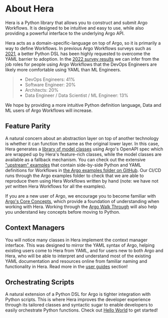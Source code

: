 # About Hera

Hera is a Python library that allows you to construct and submit Argo Workflows. It is designed to be intuitive and easy
to use, while also providing a powerful interface to the underlying Argo API.

Hera acts as a domain-specific-language on top of Argo, so it is primarily a way to define Workflows. In previous Argo
Workflows surveys such as [2021](https://blog.argoproj.io/argo-workflows-2021-survey-results-d6fa890030ee), a better
Python DSL has been highly requested to overcome the YAML barrier to adoption. In the
[2022 survey results](https://blog.argoproj.io/cncf-argo-project-2022-user-survey-results-f9caf46df7fd#:~:text=Job%20Roles%20%26%20Use%20Cases)
we can infer from the job roles for people using Argo Workflows that the DevOps Engineers are likely more comfortable
using YAML than ML Engineers.

> * DevOps Engineers: 41%
> * Software Engineer: 20%
> * Architects: 20%
> * Data Engineer / Data Scientist / ML Engineer: 13%

We hope by providing a more intuitive Python definition language, Data and ML users of Argo Workflows will increase.

## Feature Parity

A natural concern about an abstraction layer on top of another technology is whether it can function the same as the
original lower layer. In this case, Hera generates a [library of model classes](../api/workflows/models.md) using
Argo's OpenAPI spec which are wrapped up by Hera's feature-rich classes, while the model classes are available as a
fallback mechanism. You can check out the extensive
["upstream" examples](../examples/workflows/upstream/dag_diamond.md) that contain side-by-side Python and YAML
definitions for Workflows in
[the Argo examples folder on GitHub](https://github.com/argoproj/argo-workflows/tree/master/examples). Our CI/CD runs
through the Argo examples folder to check that we are able to reproduce them using Hera Workflows written by hand (note:
we have not _yet_ written Hera Workflows for all the examples).

If you are a new user of Argo, we encourage you to become familiar with
[Argo's Core Concepts](https://argoproj.github.io/argo-workflows/workflow-concepts/), which provide a foundation of
understanding when working with Hera. Working through the
[Argo Walk Through](https://argoproj.github.io/argo-workflows/walk-through/) will also help you understand key concepts
before moving to Python.

## Context Managers

You will notice many classes in Hera implement the context manager interface. This was designed to mirror the YAML
syntax of Argo, helping existing users come to Hera from YAML, and for users new to both Argo and Hera, who will be able
to interpret and understand most of the existing YAML documentation and resources online from familiar naming and
functionality in Hera. Read more in the [user guides](../user-guides/core-concepts.md) section!

## Orchestrating Scripts

A natural extension of a Python DSL for Argo is tighter integration with Python scripts. This is where Hera improves the
developer experience through its tailored classes and syntactic sugar to enable developers to easily orchestrate Python
functions. Check out [Hello World](hello-world.md) to get started!
